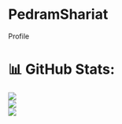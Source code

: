 # PedramShariat
Profile

# 📊 GitHub Stats:
![](https://github-readme-stats.vercel.app/api?username=pedram-shariat&theme=dark&hide_border=false&include_all_commits=false&count_private=false)<br/>
![](https://github-readme-streak-stats.herokuapp.com/?user=pedram-shariat&theme=dark&hide_border=false)<br/>
![](https://github-readme-stats.vercel.app/api/top-langs/?username=pedram-shariat&theme=dark&hide_border=false&include_all_commits=false&count_private=false&layout=compact)
